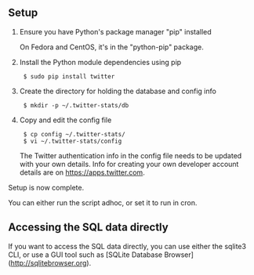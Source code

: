 ## Setup ##

1. Ensure you have Python's package manager "pip" installed

    On Fedora and CentOS, it's in the "python-pip" package.

2. Install the Python module dependencies using pip

        $ sudo pip install twitter

3. Create the directory for holding the database and config info

        $ mkdir -p ~/.twitter-stats/db

4. Copy and edit the config file

        $ cp config ~/.twitter-stats/
        $ vi ~/.twitter-stats/config

    The Twitter authentication info in the config file needs to be
    updated with your own details.  Info for creating your own
    developer account details are on https://apps.twitter.com.

Setup is now complete.

You can either run the script adhoc, or set it to run in cron.

## Accessing the SQL data directly ##

If you want to access the SQL data directly, you can use either
the sqlite3 CLI, or use a GUI tool such as [SQLite Database
Browser] (http://sqlitebrowser.org).
